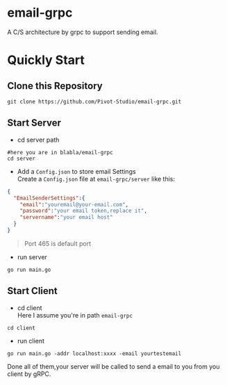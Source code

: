 # email-grpc
A C/S architecture by grpc to support sending email.
# Quickly Start
## Clone this Repository
```shell script
git clone https://github.com/Pivot-Studio/email-grpc.git
```
## Start Server
- cd server path
```shell script
#here you are in blabla/email-grpc
cd server
```
- Add a `Config.json` to store email Settings  
Create a `Config.json` file at `email-grpc/server` like this:
```json
{
  "EmailSenderSettings":{
    "email":"youremail@your-email.com",
    "password":"your email token,replace it",
    "servername":"your email host"
  }
}
```
> Port 465 is default port
- run server
```shell script
go run main.go
```

## Start Client
- cd client  
Here I assume you're in path `email-grpc`
```shell script
cd client
```
- run client
```shell script
go run main.go -addr localhost:xxxx -email yourtestemail
```
 Done all of them,your server will be called to send a email to you from you client by gRPC.

